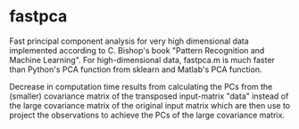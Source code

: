 # fastpca
Fast principal component analysis for very high dimensional data implemented according to C. Bishop's book "Pattern Recognition and Machine Learning". For high-dimensional data, fastpca.m is much faster than Python's PCA function from sklearn and Matlab's PCA function.

Decrease in computation time results from calculating the PCs from the (smaller) covariance matrix of the transposed input-matrix "data" instead of the large covariance matrix of the original input matrix which are then use to project the observations to achieve the PCs of the large covariance matrix.

